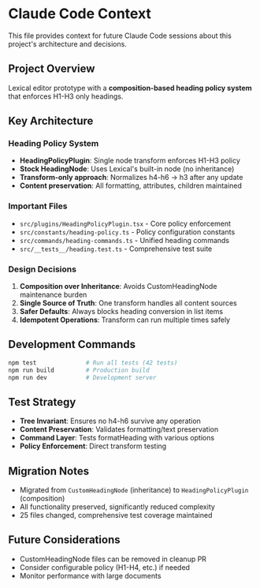 # Claude Code Context

This file provides context for future Claude Code sessions about this project's architecture and decisions.

## Project Overview

Lexical editor prototype with a **composition-based heading policy system** that enforces H1-H3 only headings.

## Key Architecture

### Heading Policy System
- **HeadingPolicyPlugin**: Single node transform enforces H1-H3 policy
- **Stock HeadingNode**: Uses Lexical's built-in node (no inheritance)
- **Transform-only approach**: Normalizes h4-h6 → h3 after any update
- **Content preservation**: All formatting, attributes, children maintained

### Important Files
- `src/plugins/HeadingPolicyPlugin.tsx` - Core policy enforcement
- `src/constants/heading-policy.ts` - Policy configuration constants
- `src/commands/heading-commands.ts` - Unified heading commands
- `src/__tests__/heading.test.ts` - Comprehensive test suite

### Design Decisions
1. **Composition over Inheritance**: Avoids CustomHeadingNode maintenance burden
2. **Single Source of Truth**: One transform handles all content sources
3. **Safer Defaults**: Always blocks heading conversion in list items
4. **Idempotent Operations**: Transform can run multiple times safely

## Development Commands

```bash
npm test              # Run all tests (42 tests)
npm run build         # Production build
npm run dev           # Development server
```

## Test Strategy
- **Tree Invariant**: Ensures no h4-h6 survive any operation
- **Content Preservation**: Validates formatting/text preservation
- **Command Layer**: Tests formatHeading with various options
- **Policy Enforcement**: Direct transform testing

## Migration Notes
- Migrated from `CustomHeadingNode` (inheritance) to `HeadingPolicyPlugin` (composition)
- All functionality preserved, significantly reduced complexity
- 25 files changed, comprehensive test coverage maintained

## Future Considerations
- CustomHeadingNode files can be removed in cleanup PR
- Consider configurable policy (H1-H4, etc.) if needed
- Monitor performance with large documents